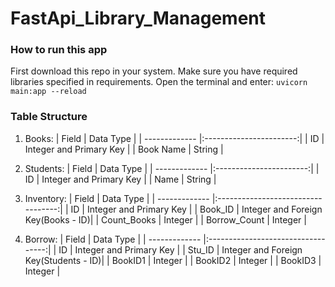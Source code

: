 # FastApi_Library_Management

### How to run this app
First download this repo in your system. Make sure you have required libraries specified in requirements. Open the terminal and enter:
`uvicorn main:app --reload`

### Table Structure
1. Books:
   | Field         | Data Type               | 
   | ------------- |:-----------------------:| 
   |  ID           | Integer and Primary Key | 
   | Book Name     | String                  |  
   
2. Students:
   | Field         | Data Type               | 
   | ------------- |:-----------------------:| 
   |  ID           | Integer and Primary Key | 
   |  Name         | String                  |  
  
3. Inventory:
   | Field         | Data Type                          | 
   | ------------- |:----------------------------------:| 
   |  ID           | Integer and Primary Key            | 
   |  Book_ID      | Integer and Foreign Key(Books - ID)| 
   |  Count_Books           | Integer             |
   |  Borrow_Count           | Integer             |
   
4. Borrow:
   | Field         | Data Type                          | 
   | ------------- |:----------------------------------:| 
   |  ID           | Integer and Primary Key            | 
   |  Stu_ID      | Integer and Foreign Key(Students - ID)| 
   |  BookID1           | Integer             |
   |  BookID2           | Integer             |
   |  BookID3           | Integer             |
   
   
